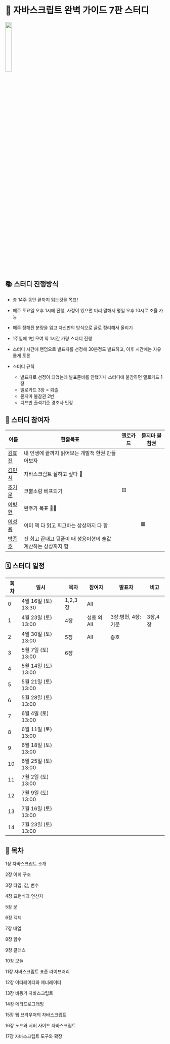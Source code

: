# 💙 자바스크립트 완벽 가이드 7판 스터디

<img src="https://user-images.githubusercontent.com/60775453/162977636-b8255334-a25a-4dcc-8173-65e5deeb107c.jpeg" width="20%" />

## 📚 스터디 진행방식

- 총 14주 동안 끝까지 읽는것을 목표!
- 매주 토요일 오후 1시에 진행, 사정이 있으면 미리 말해서 평일 오후 10시로 조율 가능
- 매주 정해진 분량을 읽고 자신만의 방식으로 글로 정리해서 올리기
- 1주일에 1번 모여 약 1시간 가량 스터디 진행
- 스터디 시간에 랜덤으로 발표자를 선정해 30분정도 발표하고, 이후 시간에는 자유롭게 토론
- 스터디 규칙

  - 발표자로 선정이 되었는데 발표준비를 안했거나 스터디에 불참하면 옐로카드 1장
  - 옐로카드 3장 = 퇴출
  - 묻지마 불참권 2번
  - 디프만 출석기준 경조사 인정

## 🐥 스터디 참여자

| 이름                                      | 한줄목표                                                      | 옐로카드 | 묻지마 불참권 |
| ----------------------------------------- | ------------------------------------------------------------- | -------- | ------------- |
| [김효진](https://github.com/hy57in)       | 내 인생에 끝까지 읽어보는 개발책 한권 만들어보자              |          |               |
| [김민지](https://github.com/mnxmnz)       | 자바스크립트 잘하고 싶다 🥺                                   |          |               |
| [조기문](https://github.com/guymoon)      | 코뿔소랑 베프되기                                             | 🟨       |               |
| [이병현](https://github.com/Tolluset)     | 완주가 목표 🏃🏻                                                |          |               |
| [이성용](https://github.com/SeongYongLee) | 이미 책 다 읽고 회고하는 상상까지 다 함                       |          | 🟥            |
| [박종호](https://github.com/jonghopark95) | 전 회고 끝내고 뒷풀이 때 성용이형이 술값 계산하는 상상까지 함 |          |               |

## 🗓 스터디 일정

| 회차 | 일시                | 목차     | 참여자      | 발표자             | 비고    |
| ---- | ------------------- | -------- | ----------- | ------------------ | ------- |
| 0    | 4월 16일 (토) 13:30 | 1,2,3 장 | All         |                    |         |
| 1    | 4월 23일 (토) 13:00 | 4장      | 성용 외 All | 3장:병현, 4장:기문 | 3장,4장 |
| 2    | 4월 30일 (토) 13:00 | 5장      | All         | 종호               |         |
| 3    | 5월 7일 (토) 13:00  | 6장      |             |                    |         |
| 4    | 5월 14일 (토) 13:00 |          |             |                    |         |
| 5    | 5월 21일 (토) 13:00 |          |             |                    |         |
| 6    | 5월 28일 (토) 13:00 |          |             |                    |         |
| 7    | 6월 4일 (토) 13:00  |          |             |                    |         |
| 8    | 6월 11일 (토) 13:00 |          |             |                    |         |
| 9    | 6월 18일 (토) 13:00 |          |             |                    |         |
| 10   | 6월 25일 (토) 13:00 |          |             |                    |         |
| 11   | 7월 2일 (토) 13:00  |          |             |                    |         |
| 12   | 7월 9일 (토) 13:00  |          |             |                    |         |
| 13   | 7월 16일 (토) 13:00 |          |             |                    |         |
| 14   | 7월 23일 (토) 13:00 |          |             |                    |         |

## 📍 목차

1장 자바스크립트 소개

2장 어휘 구조

3장 타입, 값, 변수

4장 표현식과 연산자

5장 문

6장 객체

7장 배열

8장 함수

9장 클래스

10장 모듈

11장 자바스크립트 표준 라이브러리

12장 이터레이터와 제너레이터

13장 비동기 자바스크립트

14장 메타프로그래밍

15장 웹 브라우저의 자바스크립트

16장 노드와 서버 사이드 자바스크립트

17장 자바스크립트 도구와 확장
